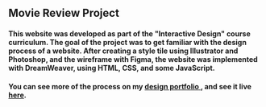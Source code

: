 ## Movie Review Project

#### This website was developed as part of the "Interactive Design" course curriculum. The goal of the project was to get familiar with the design process of a website. After creating a style tile using Illustrator and Photoshop, and the wireframe with Figma, the website was implemented with DreamWeaver, using HTML, CSS, and some JavaScript.

#### You can see more of the process on my <a href="https://www.behance.net/gallery/86257969/Pagina-Web-Resena-de-Pelicula-%28Movie-Review-Website%29"> design portfolio </a>, and see it live <a href="https://acsanchezr.github.io/web_2tdc/index.html">here</a>.
